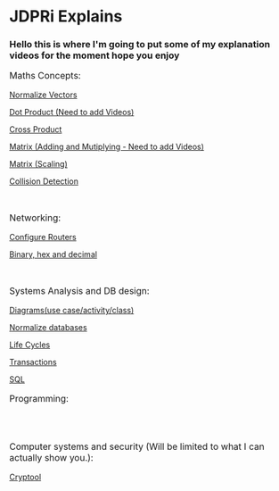 # JDPRi Explains
### Hello this is where I'm going to put some of my explanation videos for the moment hope you enjoy

<p style="font-size:16px"> Maths Concepts:</p>

[Normalize Vectors](VideoPages\NormalizeVectors.html)

[Dot Product (Need to add Videos)](VideoPages\DotProduct.html)

[Cross Product](VideoPages\CrossProduct.html)

[Matrix (Adding and Mutiplying - Need to add Videos)](VideoPages\Matrix.html)

[Matrix (Scaling)](VideoPages\MatrixScale.html)

[Collision Detection](VideoPages\CollisionDetection.html)

<br>

<p style="font-size:16px"> Networking:</p>

[Configure Routers](VideoPages\ConfigRouter.html)

[Binary, hex and decimal](VideoPages\BinaryHexAndDec.html)

<br>
<p style="font-size:16px"> Systems Analysis and DB design:</p>

[Diagrams(use case/activity/class)](VideoPages\Diagrams.html)

[Normalize databases](VideoPages\NormalForm.html)

[Life Cycles](VideoPages\LifeCycles.html)

[Transactions](VideoPages\Transactions.html)

[SQL](VideoPages\SQL.html)

<p style="font-size:16px"> Programming:</p>
<br><br>

<p style="font-size:16px"> Computer systems and security (Will be limited to what I can actually show you.):</p>

[Cryptool](VideoPages\Cryptool.html)

<br><br>
